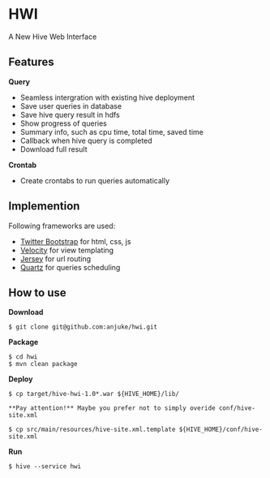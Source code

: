 # HWI

A New Hive Web Interface

## Features

**Query**

* Seamless intergration with existing hive deployment
* Save user queries in database
* Save hive query result in hdfs
* Show progress of queries
* Summary info, such as cpu time, total time, saved time
* Callback when hive query is completed
* Download full result

**Crontab**

* Create crontabs to run queries automatically

## Implemention

Following frameworks are used:

* [Twitter Bootstrap](http://twitter.github.com/bootstrap/) for html, css, js
* [Velocity](http://velocity.apache.org/) for view templating
* [Jersey](http://jersey.java.net/) for url routing
* [Quartz](http://quartz-scheduler.org/) for queries scheduling

## How to use

**Download**

    $ git clone git@github.com:anjuke/hwi.git
  
**Package**

    $ cd hwi
    $ mvn clean package

**Deploy**

    $ cp target/hive-hwi-1.0*.war ${HIVE_HOME}/lib/

    **Pay attention!** Maybe you prefer not to simply overide conf/hive-site.xml
  
    $ cp src/main/resources/hive-site.xml.template ${HIVE_HOME}/conf/hive-site.xml
  
**Run**

    $ hive --service hwi
